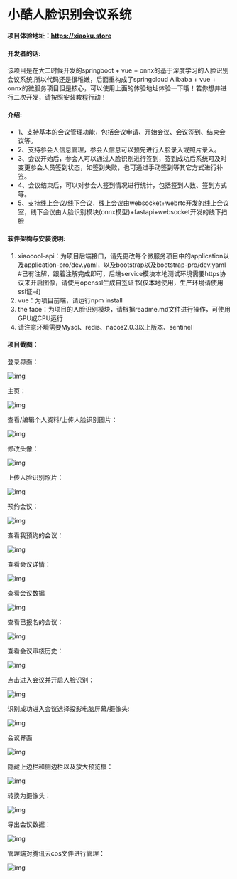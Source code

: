 # 小酷人脸识别会议系统
 **项目体验地址：https://xiaoku.store** 

#### 开发者的话:

该项目是在大二时候开发的springboot + vue + onnx的基于深度学习的人脸识别会议系统,所以代码还是很稚嫩，后面重构成了springcloud Alibaba + vue + onnx的微服务项目但是核心，可以使用上面的体验地址体验一下哦！若你想并进行二次开发，请按照安装教程行动！

#### 介绍:
- 1、支持基本的会议管理功能，包括会议申请、开始会议、会议签到、结束会议等。
- 2、支持参会人信息管理，参会人信息可以预先进行人脸录入或照片录入。
- 3、会议开始后，参会人可以通过人脸识别进行签到，签到成功后系统可及时变更参会人员签到状态，如签到失败，也可通过手动签到等其它方式进行补签。
- 4、会议结束后，可以对参会人签到情况进行统计，包括签到人数、签到方式等。
- 5、支持线上会议/线下会议，线上会议由websocket+webrtc开发的线上会议室，线下会议由人脸识别模块(onnx模型)+fastapi+websocket开发的线下扫脸

#### 软件架构与安装说明:

1.  xiaocool-api：为项目后端接口，请先更改每个微服务项目中的application以及application-pro/dev.yaml，以及bootstrap以及bootstrap-pro/dev.yaml #已有注解，跟着注解完成即可，后端service模块本地测试环境需要https协议来开启图像，请使用openssl生成自签证书(仅本地使用，生产环境请使用ssl证书)
2.  vue：为项目前端，请运行npm install
3.  the face：为项目的人脸识别模块，请根据readme.md文件进行操作，可使用GPU或CPU运行
4.  请注意环境需要Mysql、redis、nacos2.0.3以上版本、sentinel

#### 项目截图：

登录界面：

![img](README%E5%9B%BE%E7%89%87%E5%A4%B9/xiaocool-1.png) 

主页：

![img](README%E5%9B%BE%E7%89%87%E5%A4%B9/xiaocool-2.png)

查看/编辑个人资料/上传人脸识别图片：

![img](README%E5%9B%BE%E7%89%87%E5%A4%B9/xiaocool-3.png)

修改头像：

![img](README%E5%9B%BE%E7%89%87%E5%A4%B9/xiaocool-4.png)

上传人脸识别照片：

![img](README%E5%9B%BE%E7%89%87%E5%A4%B9/xiaocool-5.png)

预约会议：

![img](README%E5%9B%BE%E7%89%87%E5%A4%B9/xiaocool-6.png)

查看我预约的会议：

![img](README%E5%9B%BE%E7%89%87%E5%A4%B9/xiaocool-7.png)

查看会议详情：

![img](README%E5%9B%BE%E7%89%87%E5%A4%B9/xiaocool-8.png)

查看会议数据

![img](README%E5%9B%BE%E7%89%87%E5%A4%B9/xiaocool-9.png)

查看已报名的会议：

![img](README%E5%9B%BE%E7%89%87%E5%A4%B9/xiaocool-10.png)

查看会议审核历史：

![img](README%E5%9B%BE%E7%89%87%E5%A4%B9/xiaocool-11.png)

点击进入会议并开启人脸识别：

![img](README%E5%9B%BE%E7%89%87%E5%A4%B9/xiaocool-12.png)

识别成功进入会议选择投影电脑屏幕/摄像头:

![img](README%E5%9B%BE%E7%89%87%E5%A4%B9/xiaocool-13.png)

会议界面

![img](README%E5%9B%BE%E7%89%87%E5%A4%B9/xiaocool-14.png)

隐藏上边栏和侧边栏以及放大预览框：

![img](README%E5%9B%BE%E7%89%87%E5%A4%B9/xiaocool-15.png)

转换为摄像头：

![img](README%E5%9B%BE%E7%89%87%E5%A4%B9/xiaocool-16.png)

导出会议数据：

![img](README%E5%9B%BE%E7%89%87%E5%A4%B9/xiaocool-17.png)

管理端对腾讯云cos文件进行管理：

![img](README%E5%9B%BE%E7%89%87%E5%A4%B9/xiaocool-18.png)
